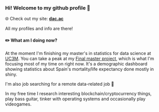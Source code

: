 ### Hi! Welcome to my github profile 🎈

🌐 Check out my site: **[dac.ac](https://dac.ac/en)**

All my profiles and info are there!

#### ✏️ What am I doing now?

At the moment I'm finishing my master's in statistics for data science at [UC3M](https://uc3m.es). You can take a peak at my [Final master project](https://github.com/dreth/tfm_uc3m), which is what I'm focusing most of my time on right now. It's a demographic dashboard showing statistics about Spain's mortality/life expectancy done mostly in shiny.

I'm also job searching for a remote data-related job 🌱

In my free time I research interesting blockchain/cryptocurrency things, play bass guitar, tinker with operating systems and occasionally play videogames.

<!--
**dreth/dreth** is a ✨ _special_ ✨ repository because its `README.md` (this file) appears on your GitHub profile.

Here are some ideas to get you started:

- 🔭 I’m currently working on ...
- 🌱 I’m currently learning ...
- 👯 I’m looking to collaborate on ...
- 🤔 I’m looking for help with ...
- 💬 Ask me about ...
- 📫 How to reach me: ...
- 😄 Pronouns: ...
- ⚡ Fun fact: ...
-->

